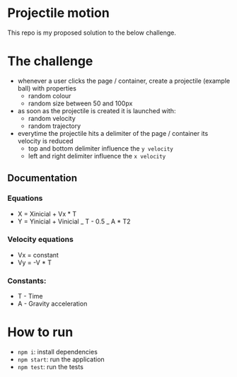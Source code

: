 # Projectile motion

This repo is my proposed solution to the below challenge.

# The challenge

- whenever a user clicks the page / container, create a projectile (example ball) with properties
  - random colour
  - random size between 50 and 100px
- as soon as the projectile is created it is launched with:
  - random velocity
  - random trajectory
- everytime the projectile hits a delimiter of the page / container its velocity is reduced
  - top and bottom delimiter influence the `y velocity`
  - left and right delimiter influence the `x velocity`

## Documentation

### Equations

- X = Xinicial + Vx \* T
- Y = Yinicial + Vinicial _ T - 0.5 _ A \* T2

### Velocity equations

- Vx = constant
- Vy = -V \* T

### Constants:

- T - Time
- A - Gravity acceleration

# How to run

- `npm i`: install dependencies
- `npm start`: run the application
- `npm test`: run the tests
